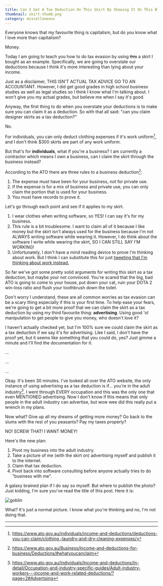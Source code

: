 ```yaml
---
title: Can I Get A Tax Deduction On This Skirt By Showing It On This Blog?
thumbnail: skirt-thumb.png
category: miscellaneous
---
```


Everyone knows that my favourite thing is capitalism, but do you know what I
love more than capitalism?

Money.

Today I am going to teach you how to do tax evasion by using ~~this~~ a skirt
I bought as an example. Specifically, we are going to overstate our deductions
because I think it's more interesting than lying about your income.

Just as a disclaimer, THIS ISN'T ACTUAL TAX ADVICE GO TO AN ACCOUNTANT.
However, I did get good grades in high school business studies as well as
legal studies so I think I know what I'm talking about. I won't give you my
actual grades, but believe me when I say it's good.

Anyway, the first thing to do when you overstate your deductions is to make
sure you can claim it as a deduction. So with that all said: "can you claim
designer skirts as a tax deduction?"

No.

For individuals, you can only deduct clothing expenses if it's work
uniform[^1], and I don't think $300 skirts are part of any work uniform.

But that's for **individuals**, what if you're a business? I am currently a
contractor which means I own a business, can I claim the skirt through the
business instead?

According to the ATO there are three rules to a business deduction[^2]:

1. The expense must have been for your business, not for private use.
2. If the expense is for a mix of business and private use, you can only claim
   the portion that is used for your business.
3. You must have records to prove it.

Let's go through each point and see if it applies to my skirt.

1. I wear clothes when writing software, so YES! I can say it's for my business.
2. This rule is a bit troublesome. I want to claim all of it because I like
   money but the skirt isn't always used for the business because I'm not
   ALWAYS writing software while wearing it. However, I do think about the
   software I write while wearing the skirt, SO I CAN STILL SAY I'M WORKING!
3. Unfortunately, I don't have a mind reading device to prove I'm thinking
   about work. But I think I can substitute this for just [tweeting that I'm
   thinking about work instead.](https://twitter.com/beanpup_py/status/1186056330508787712)

So far we've got some pretty solid arguments for writing this skirt as a tax
deduction, but maybe your not convinced. You're scared that the big, bad ATO
is going to come to your house, put down your cat, ruin your DOTA 2
win-loss ratio and flush your toothbrush down the toilet.

Don't worry I understand, these are all common worries as tax evasion can be a
scary thing especially if this is your first time. To help ease your fears,
we're going to get a bit more proof that we can claim the skirt as a tax
deduction by using my third favourite thing: **advertising**. Using good 'ol
manipulation to get people to give you money, who doesn't love it?

I haven't actually checked yet, but I'm 100% sure we could claim the skirt as
a tax deduction if we say it's for advertising. Like I said, I don't have
the proof yet, but it seems like something that you could do, yes? Just gimme
a minute and I'll find the documentation for it.

...

...

...

Okay. It's been 30 minutes. I've looked all over the ATO website, the only
instance of using advertising as a tax deduction is if... you're in the adult
industry[^3]. I went through EVERY occupation and this was the only one that
even MENTIONED advertising. Now I don't know if this means that only people in
the adult industry can advertise, but wow wee did this really put a wrench in
my plans.

Now what? Give up all my dreams of getting more money? Go back to the slums
with the rest of you peasants? Pay my taxes properly?

NO! SCREW THAT! I WANT MONEY!

Here's the new plan:

1. Pivot my business into the adult industry.
2. Take a picture of me (with the skirt on) advertising myself and publish it
   to the internet.
3. Claim that tax deduction.
4. Pivot back into software consulting before anyone actually tries to do
   "business with me".

A galaxy brained plan if I do say so myself. But where to publish the photo?
Just kidding, I'm sure you've read the title of this post. Here it is:

![goblin](https://cdn.halcyonnouveau.xyz/blog/img/goblin.jpg)

What? It's just a normal picture. I know what you're thinking and no, I'm not
doing that.

----

[^1]: https://www.ato.gov.au/individuals/income-and-deductions/deductions-you-can-claim/clothing,-laundry-and-dry-cleaning-expenses/

[^2]: https://www.ato.gov.au/Business/Income-and-deductions-for-business/Deductions/#whatyoucanclaim

[^3]: https://www.ato.gov.au/Individuals/Income-and-deductions/In-detail/Occupation-and-industry-specific-guides/Adult-industry-workers---income-and-work-related-deductions/?page=2#Advertising

